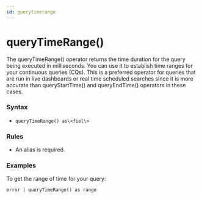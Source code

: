```yaml
---
id: querytimerange
---
```


# queryTimeRange()

The queryTimeRange() operator returns the time duration for the query
being executed in milliseconds. You can use it to establish time ranges
for your continuous queries (CQs). This is a preferred operator for
queries that are run in live dashboards or real time scheduled searches
since it is more accurate than queryStartTime() and queryEndTime()
operators in these cases.

### Syntax

* `queryTimeRange() as\<fiel\>`

### Rules

* An alias is required.

### Examples

To get the range of time for your query:

`error | queryTimeRange() as range`
